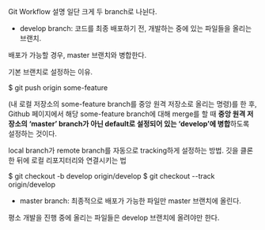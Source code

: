 Git Workflow 설명
일단 크게 두 branch로 나뉜다.
- develop branch:
코드를 최종 배포하기 전, 개발하는 중에 있는 파일들을 올리는 브랜치.

배포가 가능할 경우, master 브랜치와 병합한다.

기본 브랜치로 설정하는 이유.

$ git push origin some-feature

(내 로컬 저장소의 some-feature branch를 중앙 원격 저장소로 올리는 명령)를 한 후, Github 페이지에서 해당 some-feature branch에 대해 merge를 할 때 **중앙 원격 저장소의 ‘master’ branch가 아닌 default로 설정되어 있는 ‘develop’에 병합**하도록 설정하는 것이다.

local branch가 remote branch를 자동으로 tracking하게 설정하는 방법.
깃을 클론한 뒤에 로컬 리포지터리와 연결시키는 법

$ git checkout -b develop origin/develop
$ git checkout --track origin/develop

- master branch: 최종적으로 배포가 가능한 파일만 master 브랜치에 올린다.

평소 개발을 진행 중에 올리는 파일들은 develop 브랜치에 올려야만 한다.
